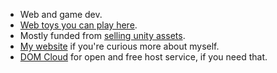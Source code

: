 + Web and game dev.
+ [Web toys you can play here](https://willnode.github.io/).
+ Mostly funded from [selling unity assets](https://u3d.as/cco).
+ [My website](https://wellosoft.net/) if you're curious more about myself.
+ [DOM Cloud](https://domcloud.io/) for open and free host service, if you need that.
